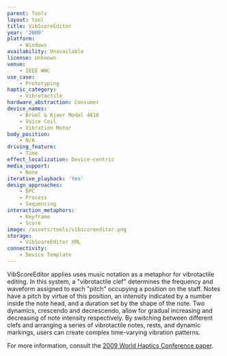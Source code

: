 ```yaml
---
parent: Tools
layout: tool
title: VibScoreEditor
year: '2009'
platform:
    - Windows
availability: Unavailable
license: Unknown
venue:
    - IEEE WHC
use_case:
    - Prototyping
haptic_category:
    - Vibrotactile
hardware_abstraction: Consumer
device_names:
    - Brüel & Kjaer Model 4810
    - Voice Coil
    - Vibration Motor
body_position:
    - N/A
driving_feature:
    - Time
effect_localization: Device-centric
media_support:
    - None
iterative_playback: 'Yes'
design_approaches:
    - DPC
    - Process
    - Sequencing
interaction_metaphors:
    - Keyframe
    - Score
image: /assets/tools/vibscoreeditor.png
storage:
    - VibScoreEditor XML
connectivity:
    - Device Template
---
```

VibScoreEditor applies uses music notation as a metaphor for vibrotactile editing.
In this system, a "vibrotactile clef" determines the frequency and waveform assigned to each "pitch" occupying a position on the staff.
Notes have a pitch by virtue of this position, an intensity indicated by a number inside the note head, and a duration set by the shape of the note.
Two dynamics, crescendo and decrescendo, allow for gradual increasing and decreasing of note intensity respectively.
By switching between different clefs and arranging a series of vibrotactile notes, rests, and dynamic markings, users can create complex time-varying vibration patterns.

For more information, consult the [2009 World Haptics Conference paper](https://doi.org/10.1109/WHC.2009.4810816).
